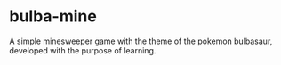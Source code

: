 # bulba-mine

A simple minesweeper game with the theme of the pokemon bulbasaur, developed with the purpose of learning.
